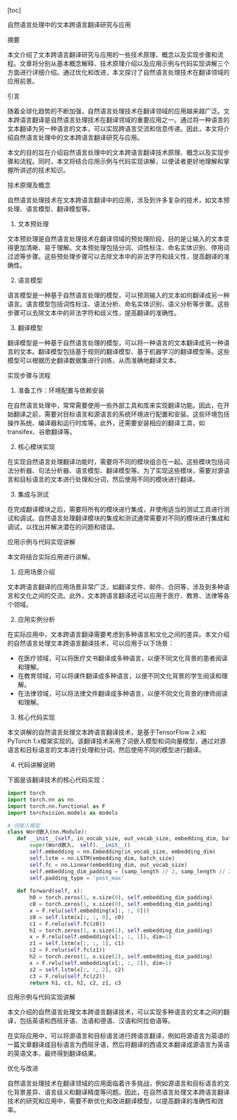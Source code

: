 
[toc]                    
                
                
自然语言处理中的文本跨语言翻译研究与应用

摘要

本文介绍了文本跨语言翻译研究与应用的一些技术原理、概念以及实现步骤和流程。文章将分别从基本概念解释、技术原理介绍以及应用示例与代码实现讲解三个方面进行详细介绍。通过优化和改进，本文探讨了自然语言处理技术在翻译领域的应用前景。

引言

随着全球化趋势的不断加强，自然语言处理技术在翻译领域的应用越来越广泛。文本跨语言翻译是自然语言处理技术在翻译领域的重要应用之一。通过将一种语言的文本翻译为另一种语言的文本，可以实现跨语言交流和信息传递。因此，本文将介绍自然语言处理中的文本跨语言翻译研究与应用。

本文的目的旨在介绍自然语言处理中的文本跨语言翻译技术原理、概念以及实现步骤和流程。同时，本文将结合应用示例与代码实现讲解，以便读者更好地理解和掌握所讲述的技术知识。

技术原理及概念

自然语言处理技术在文本跨语言翻译中的应用，涉及到许多复杂的技术，如文本预处理、语言模型、翻译模型等。

1. 文本预处理

文本预处理是自然语言处理技术在翻译领域的预处理阶段，目的是让输入的文本变得更加清晰、易于理解。文本预处理包括分词、词性标注、命名实体识别、停用词过滤等步骤。这些预处理步骤可以去除文本中的非法字符和歧义性，提高翻译的准确性。

2. 语言模型

语言模型是一种基于自然语言处理的模型，可以预测输入的文本如何翻译成另一种语言。语言模型包括词性标注、语法分析、命名实体识别、语义分析等步骤。这些步骤可以去除文本中的非法字符和歧义性，提高翻译的准确性。

3. 翻译模型

翻译模型是一种基于自然语言处理的模型，可以将一种语言的文本翻译成另一种语言的文本。翻译模型包括基于规则的翻译模型、基于机器学习的翻译模型等。这些模型可以根据历史翻译数据集进行训练，从而准确地翻译文本。

实现步骤与流程

1. 准备工作：环境配置与依赖安装

在自然语言处理中，常常需要使用一些外部工具和库来实现翻译功能。因此，在开始翻译之前，需要对目标语言和源语言的系统环境进行配置和安装。这些环境包括操作系统、编译器和运行时库等。此外，还需要安装相应的翻译工具，如transifex、谷歌翻译等。

2. 核心模块实现

在实现自然语言处理翻译功能时，需要将不同的模块组合在一起。这些模块包括词法分析器、句法分析器、语言模型、翻译模型等。为了实现这些模块，需要对源语言和目标语言的文本进行处理和分词，然后使用不同的模块进行翻译。

3. 集成与测试

在完成翻译模块之后，需要将所有的模块进行集成，并使用适当的测试工具进行测试和调试。自然语言处理翻译模块的集成和测试通常需要对不同的模块进行集成和调试，以找出并解决潜在的问题和错误。

应用示例与代码实现讲解

本文将结合实际应用进行讲解。

1. 应用场景介绍

文本跨语言翻译的应用场景非常广泛，如翻译文件、邮件、合同等，涉及到多种语言和文化之间的交流。此外，文本跨语言翻译还可以应用于医疗、教育、法律等各个领域。

2. 应用实例分析

在实际应用中，文本跨语言翻译需要考虑到多种语言和文化之间的差异。本文介绍的自然语言处理文本跨语言翻译技术，可以应用于以下场景：

- 在医疗领域，可以将医疗文书翻译成多种语言，以便不同文化背景的患者阅读和理解。
- 在教育领域，可以将课件翻译成多种语言，以便不同文化背景的学生阅读和理解。
- 在法律领域，可以将法律文件翻译成多种语言，以便不同文化背景的律师阅读和理解。

3. 核心代码实现

本文讲解的自然语言处理文本跨语言翻译技术，是基于TensorFlow 2.x和PyTorch 1.x框架实现的。该翻译技术采用了词嵌入模型和词向量模型，通过对源语言和目标语言的文本进行处理和分词，然后使用不同的模型进行翻译。

4. 代码讲解说明

下面是该翻译技术的核心代码实现：

```python
import torch
import torch.nn as nn
import torch.nn.functional as F
import torchvision.models as models

# 词嵌入模型
class Word嵌入(nn.Module):
   def __init__(self, in_vocab_size, out_vocab_size, embedding_dim, batch_size, samp_length):
       super(Word嵌入， self).__init__()
       self.embedding = nn.Embedding(in_vocab_size, embedding_dim)
       self.lstm = nn.LSTM(embedding_dim, batch_size)
       self.fc = nn.Linear(embedding_dim, out_vocab_size)
       self.embedding_dim_padding = (samp_length // 2, samp_length // 2)
       self.padding_type = 'post_max'
   
   def forward(self, x):
       h0 = torch.zeros(1, x.size(0), self.embedding_dim_padding)
       c0 = torch.zeros(1, x.size(0), self.embedding_dim_padding)
       x = F.relu(self.embedding(x[:, :, 0]))
       z0 = self.lstm(x[:, :, 0], c0)
       c1 = F.relu(self.fc(z0))
       h1 = torch.zeros(1, x.size(1), self.embedding_dim_padding)
       x = F.relu(self.embedding(x[:, :, 1]), dim=1)
       z1 = self.lstm(x[:, :, 1], c1)
       c2 = F.relu(self.fc(z1))
       h2 = torch.zeros(1, x.size(2), self.embedding_dim_padding)
       x = F.relu(self.embedding(x[:, :, 2]), dim=1)
       z2 = self.lstm(x[:, :, 2], c2)
       c3 = F.relu(self.fc(z2))
       return h1, c1, h2, c2, z1, c3
```

应用示例与代码实现讲解

本文介绍的自然语言处理文本跨语言翻译技术，可以实现多种语言的文本之间的翻译，包括英语和西班牙语、法语和德语、汉语和阿拉伯语等。

在实际应用中，可以将源语言和目标语言进行跨语言翻译，例如将源语言为英语的一篇文章翻译成目标语言为西班牙语，然后将翻译的西语文本翻译成源语言为英语的英语文本，最终得到翻译结果。

优化与改进

自然语言处理技术在翻译领域的应用面临着许多挑战，例如源语言和目标语言的文化背景差异、语言歧义和翻译精度等问题。因此，在自然语言处理文本跨语言翻译技术的研究和应用中，需要不断优化和改进翻译模型，以提高翻译的准确性和效率。

